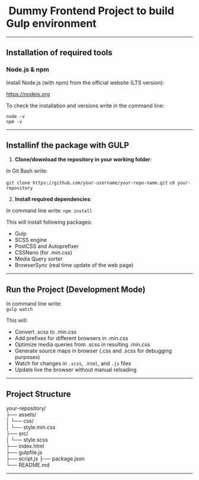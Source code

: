 # ️ Dummy Frontend Project to build Gulp environment
---

##  Installation of required tools

### Node.js & npm

Install Node.js (with npm) from the official website (LTS version):  

https://nodejs.org

To check the installation and versions write in the command line:

`node -v`  
`npm -v`

---

## Installinf the package with GULP

1. **Clone/download the repository in your working folder**:

In Git Bash write:

`git clone https://github.com/your-username/your-repo-name.git`
`cd your-repository`

2. **Install required dependencies**:

In command line write:
`npm install`

This will install following packages:
- Gulp
- SCSS engine
- PostCSS and Autoprefixer
- CSSNano (for .min.css)
- Media Query sorter
- BrowserSync (real time update of the web page)

---

## Run the Project (Development Mode)
In command line write:  
`gulp watch`

This will:
- Convert .scss to .min.css
- Add prefixes for different browsers in .min.css
- Optimize media queries from .scss in resulting .min.css
- Generate source maps in browser (.css and .scss for debugging purposes)
- Watch for changes in `.scss`, `.html`, and `.js` files
- Update live the browser without manual reloading

---

## Project Structure


 your-repository/  
├── assets/  
│   └── css/       
│       └── style.min.css  
├── src/              
│   └── style.scss  
├── index.html  
├── gulpfile.js  
├── script.js
├── package.json  
└── README.md  


---
